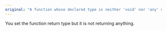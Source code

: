 ```yaml
---
original: "A function whose declared type is neither 'void' nor 'any' must return a value."
---
```


You set the function return type but it is not returning anything.
